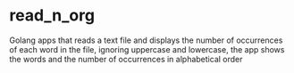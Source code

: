# read_n_org
Golang apps that reads a text file and displays the number of occurrences of each word in the file, ignoring uppercase and lowercase, the app shows the words and the number of occurrences in alphabetical order
